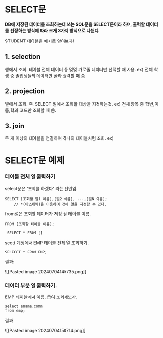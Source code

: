 
# SELECT문

**DB에 저장된 데이터를 조회하는데 쓰는 SQL문을 SELECT문이라 하며,
출력할 데이터를 선정하는 방식에 따라 크게 3가지 방식으로 나뉜다.**

STUDENT 테이블을 예시로 알아보자!



## 1. selection
행에서 조회.
테이블 전체 데이터 중 몇몇 가로줄 데이터만 선택할 때 사용.
	ex) 전체 학생 중 졸업생들의 데이터만 골라 출력할 때 씀


## 2. projection 
열에서 조회. 
즉, SELECT 절에서 조회할 대상을 지정하는것.
	ex) 전체 항목 중 학번,이름,학과 코드만 조회할 때 씀.


## 3. join
두 개 이상의 테이블을 연결하여 하나의 테이블처럼 조회.
	ex)  





# SELECT문 예제

### 테이블 전체 열 출력하기

select문은 '조회를 하겠다' 라는 선언임.
```db
SELECT [조회할 열1 이름],[열2 이름], ...,[열N 이름];
	// *(아스테릭)을 이용하여 전체 열을 지정할 수 있다.

```
from절은 조회할 데이터가 저장 될 테이블 이름.
```db
FROM [조회할 테이블 이름];
```

	 SELECT * FROM []

scott 계정에서 EMP 테이블 전체 열 조회하기.
```db
SELECCT * FROM EMP;
```


결과:


![[Pasted image 20240704145735.png]]


### 데이터 부분 열 출력하기.

EMP 테이블에서 이름, 급여 조회해보자.


```db
select ename,comm  
from emp;
```



결과

![[Pasted image 20240704150714.png]]




